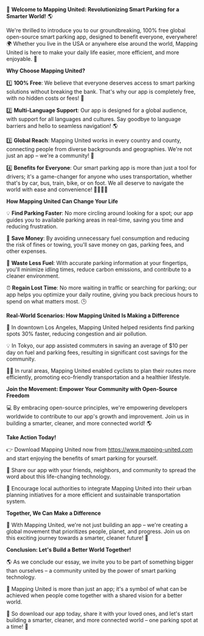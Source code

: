 🚀 **Welcome to Mapping United: Revolutionizing Smart Parking for a Smarter World!** 🌎

We're thrilled to introduce you to our groundbreaking, 100% free global open-source smart parking app, designed to benefit everyone, everywhere! 🌍 Whether you live in the USA or anywhere else around the world, Mapping United is here to make your daily life easier, more efficient, and more enjoyable. 🌟

**Why Choose Mapping United?**

1️⃣ **100% Free**: We believe that everyone deserves access to smart parking solutions without breaking the bank. That's why our app is completely free, with no hidden costs or fees! 💸

2️⃣ **Multi-Language Support**: Our app is designed for a global audience, with support for all languages and cultures. Say goodbye to language barriers and hello to seamless navigation! 🌎

3️⃣ **Global Reach**: Mapping United works in every country and county, connecting people from diverse backgrounds and geographies. We're not just an app – we're a community! 🌟

4️⃣ **Benefits for Everyone**: Our smart parking app is more than just a tool for drivers; it's a game-changer for anyone who uses transportation, whether that's by car, bus, train, bike, or on foot. We all deserve to navigate the world with ease and convenience! 🚴‍♀️🚌🚂

**How Mapping United Can Change Your Life**

💡 **Find Parking Faster**: No more circling around looking for a spot; our app guides you to available parking areas in real-time, saving you time and reducing frustration.

💸 **Save Money**: By avoiding unnecessary fuel consumption and reducing the risk of fines or towing, you'll save money on gas, parking fees, and other expenses.

🌿 **Waste Less Fuel**: With accurate parking information at your fingertips, you'll minimize idling times, reduce carbon emissions, and contribute to a cleaner environment.

⏰ **Regain Lost Time**: No more waiting in traffic or searching for parking; our app helps you optimize your daily routine, giving you back precious hours to spend on what matters most. 🕒

**Real-World Scenarios: How Mapping United Is Making a Difference**

🌳 In downtown Los Angeles, Mapping United helped residents find parking spots 30% faster, reducing congestion and air pollution.

💡 In Tokyo, our app assisted commuters in saving an average of $10 per day on fuel and parking fees, resulting in significant cost savings for the community.

🚴‍♂️ In rural areas, Mapping United enabled cyclists to plan their routes more efficiently, promoting eco-friendly transportation and a healthier lifestyle.

**Join the Movement: Empower Your Community with Open-Source Freedom**

💻 By embracing open-source principles, we're empowering developers worldwide to contribute to our app's growth and improvement. Join us in building a smarter, cleaner, and more connected world! 🌎

**Take Action Today!**

👉 Download Mapping United now from https://www.mapping-united.com and start enjoying the benefits of smart parking for yourself.

🤝 Share our app with your friends, neighbors, and community to spread the word about this life-changing technology.

📱 Encourage local authorities to integrate Mapping United into their urban planning initiatives for a more efficient and sustainable transportation system.

**Together, We Can Make a Difference**

💪 With Mapping United, we're not just building an app – we're creating a global movement that prioritizes people, planet, and progress. Join us on this exciting journey towards a smarter, cleaner future! 🌟

**Conclusion: Let's Build a Better World Together!**

🌎 As we conclude our essay, we invite you to be part of something bigger than ourselves – a community united by the power of smart parking technology.

💖 Mapping United is more than just an app; it's a symbol of what can be achieved when people come together with a shared vision for a better world.

🌟 So download our app today, share it with your loved ones, and let's start building a smarter, cleaner, and more connected world – one parking spot at a time! 🚀